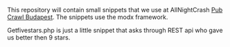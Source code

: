 This repository will contain small snippets that we use at AllNightCrash [Pub Crawl Budapest](https://pubcrawlbudapest.hu).
The snippets use the modx framework.

Getfivestars.php is just a little snippet that asks through REST api who gave us better then 9 stars.
